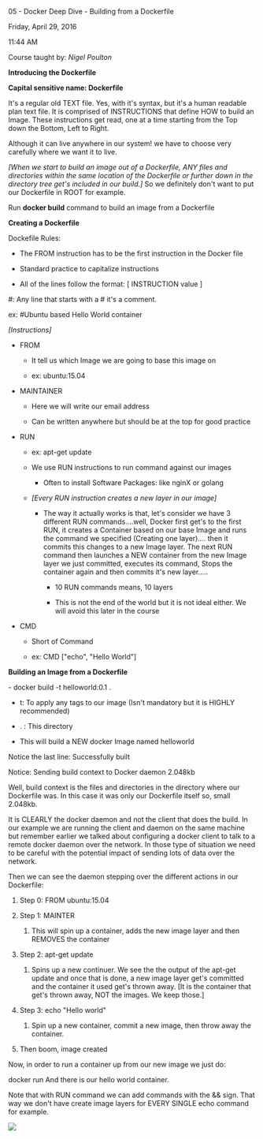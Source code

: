 05 - Docker Deep Dive - Building from a Dockerfile

Friday, April 29, 2016

11:44 AM

Course taught by: *Nigel Poulton*

**Introducing the Dockerfile**

**Capital sensitive name: Dockerfile**

It\'s a regular old TEXT file. Yes, with it\'s syntax, but it\'s a human readable plan text file. It is comprised of INSTRUCTIONS that define HOW to build an Image. These instructions get read, one at a time starting from the Top down the Bottom, Left to Right.

Although it can live anywhere in our system! we have to choose very carefully where we want it to live.

*[When we start to build an image out of a Dockerfile, ANY files and directories within the same location of the Dockerfile or further down in the directory tree get\'s included in our build.]* So we definitely don\'t want to put our Dockerfile in ROOT for example.

Run **docker build** command to build an image from a Dockerfile

**Creating a Dockerfile**

Dockefile Rules:

-   The FROM instruction has to be the first instruction in the Docker file

-   Standard practice to capitalize instructions

-   All of the lines follow the format: \[ INSTRUCTION value \]

#: Any line that starts with a \# it\'s a comment.

ex: #Ubuntu based Hello World container

*[Instructions]*

-   FROM

    -   It tell us which Image we are going to base this image on

    -   ex: ubuntu:15.04

-   MAINTAINER

    -   Here we will write our email address

    -   Can be written anywhere but should be at the top for good practice

-   RUN

    -   ex: apt-get update

    -   We use RUN instructions to run command against our images

        -   Often to install Software Packages: like nginX or golang

    -   *[Every RUN instruction creates a new layer in our image]*

        -   The way it actually works is that, let\'s consider we have 3 different RUN commands....well, Docker first get\'s to the first RUN, it creates a Container based on our base Image and runs the command we specified (Creating one layer).... then it commits this changes to a new Image layer. The next RUN command then launches a NEW container from the new Image layer we just committed, executes its command, Stops the container again and then commits it\'s new layer.....

            -   10 RUN commands means, 10 layers

            -   This is not the end of the world but it is not ideal either. We will avoid this later in the course

-   CMD

    -   Short of Command

    -   ex: CMD \["echo", "Hello World"\]

**Building an Image from a Dockerfile**

\- docker build -t helloworld:0.1 .

-   t: To apply any tags to our image (Isn\'t mandatory but it is HIGHLY recommended)

-   . : This directory

-   This will build a NEW docker Image named helloworld

Notice the last line: Successfully built

Notice: Sending build context to Docker daemon 2.048kb

Well, build context is the files and directories in the directory where our Dockerfile was. In this case it was only our Dockerfile itself so, small 2.048kb.

It is CLEARLY the docker daemon and not the client that does the build. In our example we are running the client and daemon on the same machine but remember earlier we talked about configuring a docker client to talk to a remote docker daemon over the network. In those type of situation we need to be careful with the potential impact of sending lots of data over the network.

Then we can see the daemon stepping over the different actions in our Dockerfile:

1.  Step 0: FROM ubuntu:15.04

2.  Step 1: MAINTER

    1.  This will spin up a container, adds the new image layer and then REMOVES the container

3.  Step 2: apt-get update

    1.  Spins up a new continuer. We see the the output of the apt-get update and once that is done, a new image layer get\'s committed and the container it used get\'s thrown away. [It is the container that get\'s thrown away, NOT the images. We keep those.]

4.  Step 3: echo "Hello world\"

    1.  Spin up a new container, commit a new image, then throw away the container.

5.  Then boom, image created

Now, in order to run a container up from our new image we just do:

docker run And there is our hello world container.

Note that with RUN command we can add commands with the && sign. That way we don\'t have create image layers for EVERY SINGLE echo command for example.

![](004_05_-_Docker_Deep_Dive_-_Building_from_a_Dockerfile_000.png)
